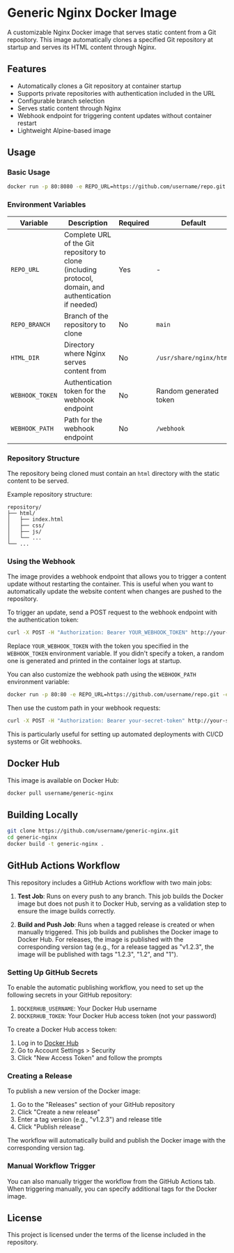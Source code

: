 # Generic Nginx Docker Image

A customizable Nginx Docker image that serves static content from a Git repository. This image automatically clones a specified Git repository at startup and serves its HTML content through Nginx.

## Features

- Automatically clones a Git repository at container startup
- Supports private repositories with authentication included in the URL
- Configurable branch selection
- Serves static content through Nginx
- Webhook endpoint for triggering content updates without container restart
- Lightweight Alpine-based image

## Usage

### Basic Usage

```bash
docker run -p 80:8080 -e REPO_URL=https://github.com/username/repo.git username/generic-nginx
```

### Environment Variables

| Variable | Description | Required | Default |
|----------|-------------|----------|---------|
| `REPO_URL` | Complete URL of the Git repository to clone (including protocol, domain, and authentication if needed) | Yes | - |
| `REPO_BRANCH` | Branch of the repository to clone | No | `main` |
| `HTML_DIR` | Directory where Nginx serves content from | No | `/usr/share/nginx/html` |
| `WEBHOOK_TOKEN` | Authentication token for the webhook endpoint | No | Random generated token |
| `WEBHOOK_PATH` | Path for the webhook endpoint | No | `/webhook` |

### Repository Structure

The repository being cloned must contain an `html` directory with the static content to be served.

Example repository structure:
```
repository/
├── html/
│   ├── index.html
│   ├── css/
│   ├── js/
│   └── ...
└── ...
```

### Using the Webhook

The image provides a webhook endpoint that allows you to trigger a content update without restarting the container. This is useful when you want to automatically update the website content when changes are pushed to the repository.

To trigger an update, send a POST request to the webhook endpoint with the authentication token:

```bash
curl -X POST -H "Authorization: Bearer YOUR_WEBHOOK_TOKEN" http://your-server-address/webhook
```

Replace `YOUR_WEBHOOK_TOKEN` with the token you specified in the `WEBHOOK_TOKEN` environment variable. If you didn't specify a token, a random one is generated and printed in the container logs at startup.

You can also customize the webhook path using the `WEBHOOK_PATH` environment variable:

```bash
docker run -p 80:80 -e REPO_URL=https://github.com/username/repo.git -e WEBHOOK_PATH=/custom-webhook -e WEBHOOK_TOKEN=your-secret-token username/generic-nginx
```

Then use the custom path in your webhook requests:

```bash
curl -X POST -H "Authorization: Bearer your-secret-token" http://your-server-address/custom-webhook
```

This is particularly useful for setting up automated deployments with CI/CD systems or Git webhooks.

## Docker Hub

This image is available on Docker Hub:

```bash
docker pull username/generic-nginx
```

## Building Locally

```bash
git clone https://github.com/username/generic-nginx.git
cd generic-nginx
docker build -t generic-nginx .
```

## GitHub Actions Workflow

This repository includes a GitHub Actions workflow with two main jobs:

1. **Test Job**: Runs on every push to any branch. This job builds the Docker image but does not push it to Docker Hub, serving as a validation step to ensure the image builds correctly.

2. **Build and Push Job**: Runs when a tagged release is created or when manually triggered. This job builds and publishes the Docker image to Docker Hub. For releases, the image is published with the corresponding version tag (e.g., for a release tagged as "v1.2.3", the image will be published with tags "1.2.3", "1.2", and "1").

### Setting Up GitHub Secrets

To enable the automatic publishing workflow, you need to set up the following secrets in your GitHub repository:

1. `DOCKERHUB_USERNAME`: Your Docker Hub username
2. `DOCKERHUB_TOKEN`: Your Docker Hub access token (not your password)

To create a Docker Hub access token:
1. Log in to [Docker Hub](https://hub.docker.com/)
2. Go to Account Settings > Security
3. Click "New Access Token" and follow the prompts

### Creating a Release

To publish a new version of the Docker image:
1. Go to the "Releases" section of your GitHub repository
2. Click "Create a new release"
3. Enter a tag version (e.g., "v1.2.3") and release title
4. Click "Publish release"

The workflow will automatically build and publish the Docker image with the corresponding version tag.

### Manual Workflow Trigger

You can also manually trigger the workflow from the GitHub Actions tab. When triggering manually, you can specify additional tags for the Docker image.

## License

This project is licensed under the terms of the license included in the repository.
